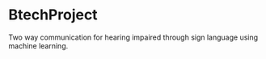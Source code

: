 # BtechProject
Two way communication for hearing impaired through sign language using machine learning.
